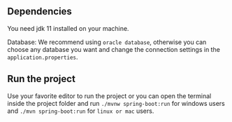 ## Dependencies

You need jdk 11 installed on your machine.

Database: We recommend using `oracle database`, otherwise you can choose any database you want and change the connection settings in the `application.properties`.

## Run the project

Use your favorite editor to run the project or you can open the terminal inside the project folder and run `./mvnw spring-boot:run` for windows users and `./mvn spring-boot:run` for `linux or mac` users.
